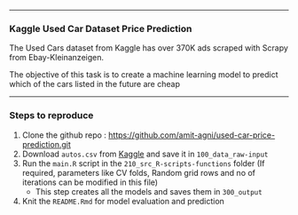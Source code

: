 ------------------------------------------------------------------------
### Kaggle Used Car Dataset Price Prediction

The Used Cars dataset from Kaggle has over 370K ads scraped with Scrapy
from Ebay-Kleinanzeigen. 

The objective of this task is to create a machine learning model to predict which of the cars listed in the future
are cheap

------------------------------------------------------------------------

### Steps to reproduce

1.  Clone the github repo :
    <a href="https://github.com/amit-agni/used-car-price-prediction.git" class="uri">https://github.com/amit-agni/used-car-price-prediction.git</a>
2.  Download `autos.csv` from
    [Kaggle](https://www.kaggle.com/orgesleka/used-cars-database) and
    save it in `100_data_raw-input`
3.  Run the `main.R` script in the `210_src_R-scripts-functions` folder
    (If required, parameters like CV folds, Random grid rows and no of
    iterations can be modified in this file)
    -   This step creates all the models and saves them in `300_output`
4.  Knit the `README.Rmd` for model evaluation and
    prediction
